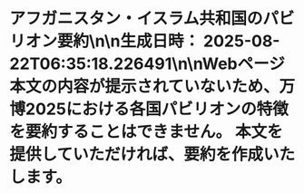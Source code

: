 # アフガニスタン・イスラム共和国のパビリオン要約\n\n**生成日時：** 2025-08-22T06:35:18.226491\n\nWebページ本文の内容が提示されていないため、万博2025における各国パビリオンの特徴を要約することはできません。  本文を提供していただければ、要約を作成いたします。